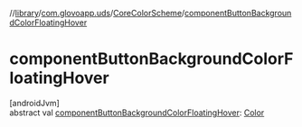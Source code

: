 //[library](../../../index.md)/[com.glovoapp.uds](../index.md)/[CoreColorScheme](index.md)/[componentButtonBackgroundColorFloatingHover](component-button-background-color-floating-hover.md)

# componentButtonBackgroundColorFloatingHover

[androidJvm]\
abstract val [componentButtonBackgroundColorFloatingHover](component-button-background-color-floating-hover.md): [Color](https://developer.android.com/reference/kotlin/androidx/compose/ui/graphics/Color.html)
